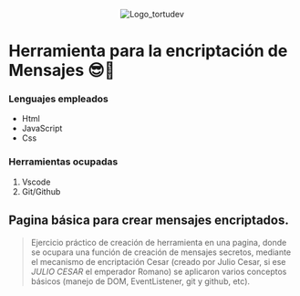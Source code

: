 <p align="center">
  <img src="https://i.postimg.cc/VkW50JZS/oie-png-1.png" alt="Logo_tortudev">
</p>



# Herramienta para la encriptación de Mensajes 😎🔐

### Lenguajes empleados

* Html
* JavaScript
* Css

### Herramientas ocupadas

1. Vscode
2. Git/Github

## Pagina básica para crear mensajes encriptados.

> Ejercicio práctico de creación de herramienta en una pagina, donde se ocupara una función de creación de mensajes secretos, mediante el mecanismo de encriptación Cesar (creado por Julio Cesar, si ese *JULIO CESAR* el emperador Romano) se aplicaron varios conceptos básicos (manejo de DOM, EventListener, git y github, etc).
>